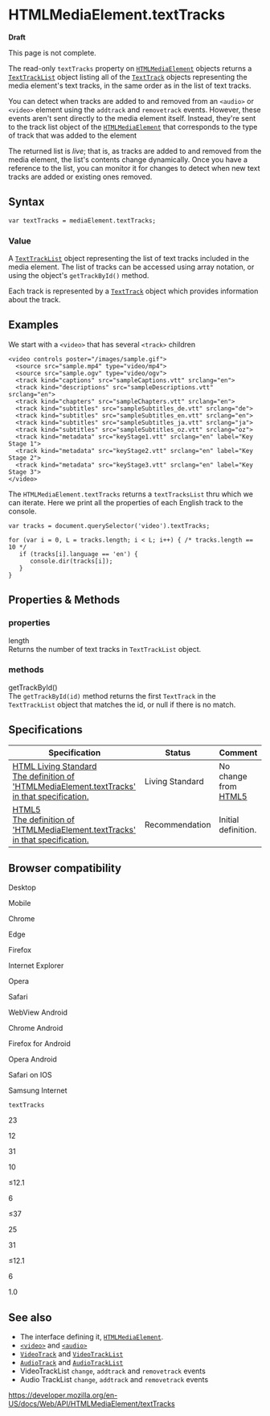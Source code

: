 # HTMLMediaElement.textTracks

**Draft**

This page is not complete.

The read-only `textTracks` property on [`HTMLMediaElement`](../htmlmediaelement) objects returns a [`TextTrackList`](../texttracklist) object listing all of the [`TextTrack`](../texttrack) objects representing the media element's text tracks, in the same order as in the list of text tracks.

You can detect when tracks are added to and removed from an `<audio>` or `<video>` element using the `addtrack` and `removetrack` events. However, these events aren't sent directly to the media element itself. Instead, they're sent to the track list object of the [`HTMLMediaElement`](../htmlmediaelement) that corresponds to the type of track that was added to the element

The returned list is _live_; that is, as tracks are added to and removed from the media element, the list's contents change dynamically. Once you have a reference to the list, you can monitor it for changes to detect when new text tracks are added or existing ones removed.

## Syntax

    var textTracks = mediaElement.textTracks;

### Value

A [`TextTrackList`](../texttracklist) object representing the list of text tracks included in the media element. The list of tracks can be accessed using array notation, or using the object's `getTrackById()` method.

Each track is represented by a [`TextTrack`](../texttrack) object which provides information about the track.

## Examples

We start with a `<video>` that has several `<track>` children

    <video controls poster="/images/sample.gif">
      <source src="sample.mp4" type="video/mp4">
      <source src="sample.ogv" type="video/ogv">
      <track kind="captions" src="sampleCaptions.vtt" srclang="en">
      <track kind="descriptions" src="sampleDescriptions.vtt" srclang="en">
      <track kind="chapters" src="sampleChapters.vtt" srclang="en">
      <track kind="subtitles" src="sampleSubtitles_de.vtt" srclang="de">
      <track kind="subtitles" src="sampleSubtitles_en.vtt" srclang="en">
      <track kind="subtitles" src="sampleSubtitles_ja.vtt" srclang="ja">
      <track kind="subtitles" src="sampleSubtitles_oz.vtt" srclang="oz">
      <track kind="metadata" src="keyStage1.vtt" srclang="en" label="Key Stage 1">
      <track kind="metadata" src="keyStage2.vtt" srclang="en" label="Key Stage 2">
      <track kind="metadata" src="keyStage3.vtt" srclang="en" label="Key Stage 3">
    </video>

The `HTMLMediaElement.textTracks` returns a `textTracksList` thru which we can iterate. Here we print all the properties of each English track to the console.

    var tracks = document.querySelector('video').textTracks;

    for (var i = 0, L = tracks.length; i < L; i++) { /* tracks.length == 10 */
       if (tracks[i].language == 'en') {
          console.dir(tracks[i]);
       }
    }

## Properties & Methods

### properties

length  
Returns the number of text tracks in `TextTrackList` object.

### methods

getTrackById()  
The `getTrackById(id)` method returns the first `TextTrack` in the `TextTrackList` object that matches the id, or null if there is no match.

## Specifications

<table><thead><tr class="header"><th>Specification</th><th>Status</th><th>Comment</th></tr></thead><tbody><tr class="odd"><td><a href="https://html.spec.whatwg.org/multipage/#dom-media-texttracks">HTML Living Standard<br />
<span class="small">The definition of 'HTMLMediaElement.textTracks' in that specification.</span></a></td><td><span class="spec-living">Living Standard</span></td><td>No change from <a href="https://www.w3.org/TR/html52/">HTML5</a></td></tr><tr class="even"><td><a href="https://www.w3.org/TR/html52/embedded-content-0.html#htmlmediaelement">HTML5<br />
<span class="small">The definition of 'HTMLMediaElement.textTracks' in that specification.</span></a></td><td><span class="spec-rec">Recommendation</span></td><td>Initial definition.</td></tr></tbody></table>

## Browser compatibility

Desktop

Mobile

Chrome

Edge

Firefox

Internet Explorer

Opera

Safari

WebView Android

Chrome Android

Firefox for Android

Opera Android

Safari on IOS

Samsung Internet

`textTracks`

23

12

31

10

≤12.1

6

≤37

25

31

≤12.1

6

1.0

## See also

- The interface defining it, [`HTMLMediaElement`](../htmlmediaelement).
- [`<video>`](https://developer.mozilla.org/en-US/docs/Web/HTML/Element/video) and [`<audio>`](https://developer.mozilla.org/en-US/docs/Web/HTML/Element/audio)
- [`VideoTrack`](../videotrack) and [`VideoTrackList`](../videotracklist)
- [`AudioTrack`](../audiotrack) and [`AudioTrackList`](../audiotracklist)
- VideoTrackList `change`, `addtrack` and `removetrack` events
- Audio TrackList `change`, `addtrack` and `removetrack` events

<a href="https://developer.mozilla.org/en-US/docs/Web/API/HTMLMediaElement/textTracks" class="_attribution-link">https://developer.mozilla.org/en-US/docs/Web/API/HTMLMediaElement/textTracks</a>
